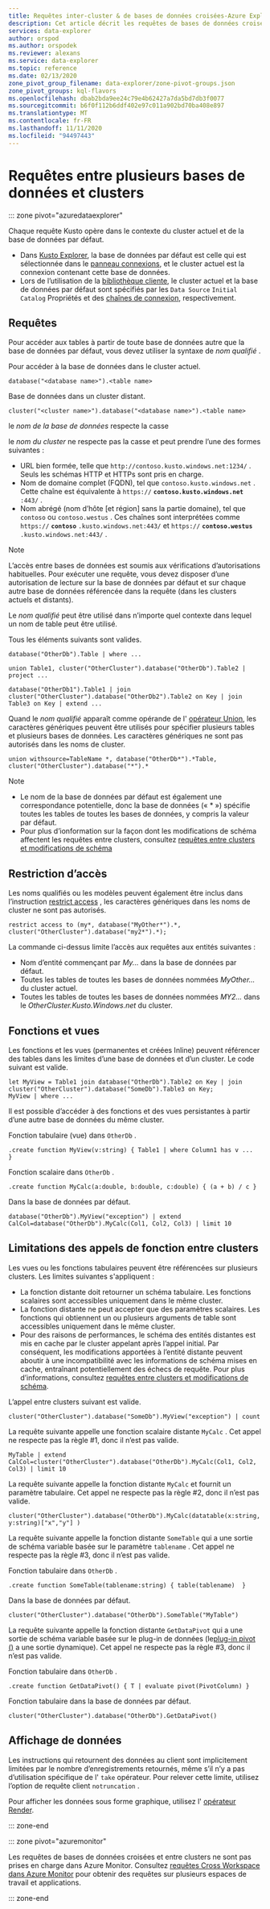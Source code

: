 ```yaml
---
title: Requêtes inter-cluster & de bases de données croisées-Azure Explorateur de données
description: Cet article décrit les requêtes de bases de données croisées et entre les clusters dans Azure Explorateur de données.
services: data-explorer
author: orspod
ms.author: orspodek
ms.reviewer: alexans
ms.service: data-explorer
ms.topic: reference
ms.date: 02/13/2020
zone_pivot_group_filename: data-explorer/zone-pivot-groups.json
zone_pivot_groups: kql-flavors
ms.openlocfilehash: dbab2bda9ee24c79e4b62427a7da5bd7db3f0077
ms.sourcegitcommit: b6f0f112b6ddf402e97c011a902bd70ba408e897
ms.translationtype: MT
ms.contentlocale: fr-FR
ms.lasthandoff: 11/11/2020
ms.locfileid: "94497443"
---
```

# <a name="cross-database-and-cross-cluster-queries"></a>Requêtes entre plusieurs bases de données et clusters

::: zone pivot="azuredataexplorer"

Chaque requête Kusto opère dans le contexte du cluster actuel et de la base de données par défaut.
* Dans [Kusto Explorer](../tools/kusto-explorer.md), la base de données par défaut est celle qui est sélectionnée dans le [panneau connexions](../tools/kusto-explorer.md#connections-panel), et le cluster actuel est la connexion contenant cette base de données.
* Lors de l’utilisation de la [bibliothèque cliente](../api/netfx/about-kusto-data.md), le cluster actuel et la base de données par défaut sont spécifiés par les `Data Source` `Initial Catalog` Propriétés et des [chaînes de connexion](../api/connection-strings/kusto.md), respectivement.

## <a name="queries"></a>Requêtes
Pour accéder aux tables à partir de toute base de données autre que la base de données par défaut, vous devez utiliser la syntaxe de *nom qualifié* .

Pour accéder à la base de données dans le cluster actuel.

```kusto
database("<database name>").<table name>
```

Base de données dans un cluster distant.
```kusto
cluster("<cluster name>").database("<database name>").<table name>
```

le *nom de la base de données* respecte la casse

le *nom du cluster* ne respecte pas la casse et peut prendre l’une des formes suivantes :
   * URL bien formée, telle que `http://contoso.kusto.windows.net:1234/` . Seuls les schémas HTTP et HTTPs sont pris en charge.
   * Nom de domaine complet (FQDN), tel que `contoso.kusto.windows.net` . Cette chaîne est équivalente à `https://` **`contoso.kusto.windows.net`** `:443/` .
   * Nom abrégé (nom d’hôte [et région] sans la partie domaine), tel que `contoso` ou `contoso.westus` . Ces chaînes sont interprétées comme `https://` **`contoso`** `.kusto.windows.net:443/` et `https://` **`contoso.westus`** `.kusto.windows.net:443/` .

> [!NOTE]
> L’accès entre bases de données est soumis aux vérifications d’autorisations habituelles.
> Pour exécuter une requête, vous devez disposer d’une autorisation de lecture sur la base de données par défaut et sur chaque autre base de données référencée dans la requête (dans les clusters actuels et distants).

Le *nom qualifié* peut être utilisé dans n’importe quel contexte dans lequel un nom de table peut être utilisé.

Tous les éléments suivants sont valides.

```kusto
database("OtherDb").Table | where ...

union Table1, cluster("OtherCluster").database("OtherDb").Table2 | project ...

database("OtherDb1").Table1 | join cluster("OtherCluster").database("OtherDb2").Table2 on Key | join Table3 on Key | extend ...
```

Quand le *nom qualifié* apparaît comme opérande de l' [opérateur Union](./unionoperator.md), les caractères génériques peuvent être utilisés pour spécifier plusieurs tables et plusieurs bases de données. Les caractères génériques ne sont pas autorisés dans les noms de cluster.

```kusto
union withsource=TableName *, database("OtherDb*").*Table, cluster("OtherCluster").database("*").*
```

> [!NOTE]
> * Le nom de la base de données par défaut est également une correspondance potentielle, donc la base de données (« &#42; ») spécifie toutes les tables de toutes les bases de données, y compris la valeur par défaut.
> * Pour plus d’ionformation sur la façon dont les modifications de schéma affectent les requêtes entre clusters, consultez [requêtes entre clusters et modifications de schéma](../concepts/crossclusterandschemachanges.md)

## <a name="access-restriction"></a>Restriction d’accès

Les noms qualifiés ou les modèles peuvent également être inclus dans l’instruction [restrict access](./restrictstatement.md) , les caractères génériques dans les noms de cluster ne sont pas autorisés.

```kusto
restrict access to (my*, database("MyOther*").*, cluster("OtherCluster").database("my2*").*);
```

La commande ci-dessus limite l’accès aux requêtes aux entités suivantes :

* Nom d’entité commençant par *My...* dans la base de données par défaut. 
* Toutes les tables de toutes les bases de données nommées *MyOther...* du cluster actuel.
* Toutes les tables de toutes les bases de données nommées *MY2...* dans le *OtherCluster.Kusto.Windows.net* du cluster.

## <a name="functions-and-views"></a>Fonctions et vues

Les fonctions et les vues (permanentes et créées Inline) peuvent référencer des tables dans les limites d’une base de données et d’un cluster. Le code suivant est valide.

```kusto
let MyView = Table1 join database("OtherDb").Table2 on Key | join cluster("OtherCluster").database("SomeDb").Table3 on Key;
MyView | where ...
```

Il est possible d’accéder à des fonctions et des vues persistantes à partir d’une autre base de données du même cluster.

Fonction tabulaire (vue) dans `OtherDb` .

```kusto
.create function MyView(v:string) { Table1 | where Column1 has v ...  }  
```

Fonction scalaire dans `OtherDb` .

```kusto
.create function MyCalc(a:double, b:double, c:double) { (a + b) / c }  
```

Dans la base de données par défaut.

```kusto
database("OtherDb").MyView("exception") | extend CalCol=database("OtherDb").MyCalc(Col1, Col2, Col3) | limit 10
```

## <a name="limitations-of-cross-cluster-function-calls"></a>Limitations des appels de fonction entre clusters

Les vues ou les fonctions tabulaires peuvent être référencées sur plusieurs clusters. Les limites suivantes s'appliquent :

* La fonction distante doit retourner un schéma tabulaire. Les fonctions scalaires sont accessibles uniquement dans le même cluster.
* La fonction distante ne peut accepter que des paramètres scalaires. Les fonctions qui obtiennent un ou plusieurs arguments de table sont accessibles uniquement dans le même cluster.
* Pour des raisons de performances, le schéma des entités distantes est mis en cache par le cluster appelant après l’appel initial. Par conséquent, les modifications apportées à l’entité distante peuvent aboutir à une incompatibilité avec les informations de schéma mises en cache, entraînant potentiellement des échecs de requête. Pour plus d’informations, consultez [requêtes entre clusters et modifications de schéma](../concepts/crossclusterandschemachanges.md).

L’appel entre clusters suivant est valide.

```kusto
cluster("OtherCluster").database("SomeDb").MyView("exception") | count
```

La requête suivante appelle une fonction scalaire distante `MyCalc` .
Cet appel ne respecte pas la règle #1, donc il n’est pas valide.

```kusto
MyTable | extend CalCol=cluster("OtherCluster").database("OtherDb").MyCalc(Col1, Col2, Col3) | limit 10
```

La requête suivante appelle la fonction distante `MyCalc` et fournit un paramètre tabulaire.
Cet appel ne respecte pas la règle #2, donc il n’est pas valide.

```kusto
cluster("OtherCluster").database("OtherDb").MyCalc(datatable(x:string, y:string)["x","y"] )
```

La requête suivante appelle la fonction distante `SomeTable` qui a une sortie de schéma variable basée sur le paramètre `tablename` .
Cet appel ne respecte pas la règle #3, donc il n’est pas valide.

Fonction tabulaire dans `OtherDb` .

```kusto
.create function SomeTable(tablename:string) { table(tablename)  }  
```

Dans la base de données par défaut.

```kusto
cluster("OtherCluster").database("OtherDb").SomeTable("MyTable")
```

La requête suivante appelle la fonction distante `GetDataPivot` qui a une sortie de schéma variable basée sur le plug-in de données (le[plug-in pivot ()](pivotplugin.md) a une sortie dynamique).
Cet appel ne respecte pas la règle #3, donc il n’est pas valide.

Fonction tabulaire dans `OtherDb` .

```kusto
.create function GetDataPivot() { T | evaluate pivot(PivotColumn) }  
```

Fonction tabulaire dans la base de données par défaut.

```kusto
cluster("OtherCluster").database("OtherDb").GetDataPivot()
```

## <a name="displaying-data"></a>Affichage de données

Les instructions qui retournent des données au client sont implicitement limitées par le nombre d’enregistrements retournés, même s’il n’y a pas d’utilisation spécifique de l' `take` opérateur. Pour relever cette limite, utilisez l’option de requête client `notruncation` .

Pour afficher les données sous forme graphique, utilisez l' [opérateur Render](renderoperator.md).

::: zone-end

::: zone pivot="azuremonitor"

Les requêtes de bases de données croisées et entre clusters ne sont pas prises en charge dans Azure Monitor. Consultez [requêtes Cross Workspace dans Azure Monitor](/azure/azure-monitor/log-query/cross-workspace-query) pour obtenir des requêtes sur plusieurs espaces de travail et applications.

::: zone-end
